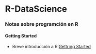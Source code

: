 # R-DataScience

### Notas sobre programción en R

#### Getting Started
* Breve introducción a R [Gettring Started](INTRO.md)







